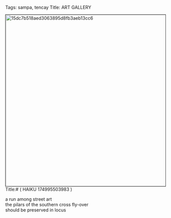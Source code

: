 Tags: sampa, tencay
Title: ART GALLERY
  
<p><img src="https://objects.hbvu.su/blotpix/2013/01/11.jpeg" width=540 height=540 alt="15dc7b518aed3063895d8fb3aeb13cc6" border=1>
Title:# ( HAIKU 174995503983 )  
  
a run among street art  
the pilars of the southern cross fly-over  
should be preserved in locus  
